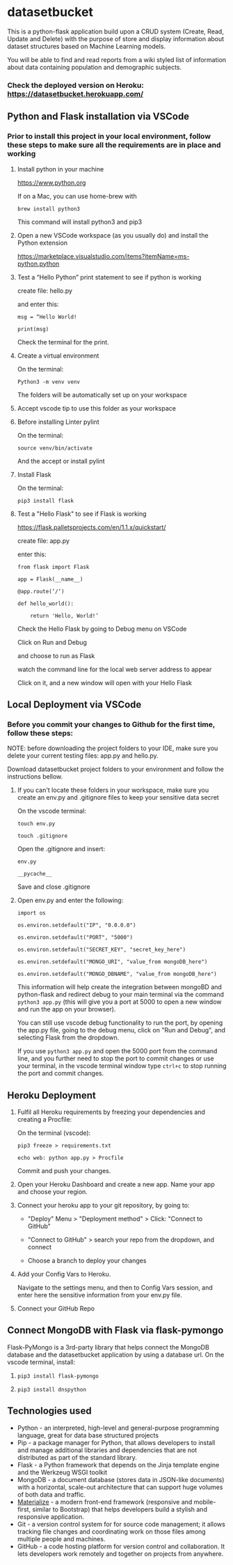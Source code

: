 # datasetbucket

This is a python-flask application build upon a CRUD system (Create, Read, Update and Delete) 
with the purpose of store and display information about dataset structures based on Machine Learning models.

You will be able to find and read reports from a wiki styled list of information 
about data containing population and demographic subjects.

### Check the deployed version on Heroku: https://datasetbucket.herokuapp.com/

## Python and Flask installation via VSCode

### Prior to install this project in your local environment, follow these steps to make sure all the requirements are in place and working

1. Install python in your machine

    https://www.python.org

    If on a Mac, you can use home-brew with 

    `brew install python3`

    This command will install python3 and pip3

2. Open a new VSCode workspace (as you usually do) and install the Python extension

    https://marketplace.visualstudio.com/items?itemName=ms-python.python

3. Test a “Hello Python” print statement to see if python is working

    create file: hello.py

    and enter this:

    `msg = “Hello World!`

    `print(msg)`

    Check the terminal for the print.

4. Create a virtual environment

    On the terminal:

    `Python3 -m venv venv`

    The folders will be automatically set up on your workspace

5. Accept vscode tip to use this folder as your workspace

6. Before installing Linter pylint

    On the terminal:

    ` source venv/bin/activate `

    And the accept or install pylint

7. Install Flask

    On the terminal:

    ` pip3 install flask `

8. Test a "Hello Flask" to see if Flask is working

    https://flask.palletsprojects.com/en/1.1.x/quickstart/

    create file: app.py

    enter this:

    `from flask import Flask`

    `app = Flask(__name__)`


    `@app.route(‘/‘)`

    `def hello_world():`

    `    return 'Hello, World!’`

    Check the Hello Flask by going to Debug menu on VSCode

    Click on Run and Debug

    and choose to run as Flask

    watch the command line for the local web server address to appear

    Click on it, and a new window will open with your Hello Flask

## Local Deployment via VSCode
### Before you commit your changes to Github for the first time, follow these steps:

NOTE: before downloading the project folders to your IDE, make sure you delete your current testing files: app.py and hello.py.

Download datasetbucket project folders to your environment and follow the instructions bellow.

1. If you can't locate these folders in your workspace, make sure you create an env.py and .gitignore files to keep your sensitive data secret

    On the vscode terminal:

    `touch env.py`

    `touch .gitignore`

    Open the .gitignore and insert:

    `env.py`

    `__pycache__`

    Save and close .gitignore

2. Open env.py and enter the following:

    `import os`

    `os.environ.setdefault("IP", "0.0.0.0")`

    `os.environ.setdefault("PORT", "5000")`

    `os.environ.setdefault("SECRET_KEY", "secret_key_here")`

    `os.environ.setdefault("MONGO_URI", "value_from mongoDB_here")`

    `os.environ.setdefault("MONGO_DBNAME", "value_from mongoDB_here")`

    This information will help create the integration between mongoBD and python-flask and redirect debug to your main terminal via the command `python3 app.py` (this will give you a port at 5000 to open a new window and run the app on your browser). 
    
    You can still use vscode debug functionality to run the port, by opening the app.py file, going to the debug menu, click on "Run and Debug", and selecting Flask from the dropdown.
    
    If you use `python3 app.py` and open the 5000 port from the command line, and you further need to stop the port to commit changes or use your terminal, in the vscode terminal window type `ctrl+c` to stop running the port and commit changes.

## Heroku Deployment

1. Fulfil all Heroku requirements by freezing your dependencies and creating a Procfile:

    On the terminal (vscode):

    `pip3 freeze > requirements.txt`

    `echo web: python app.py > Procfile`

    Commit and push your changes.

2. Open your Heroku Dashboard and create a new app. Name your app and choose your region.

3. Connect your heroku app to your git repository, by going to:

    - "Deploy" Menu > "Deployment method" > Click: "Connect to GitHub"

    - "Connect to GitHub" > search your repo from the dropdown, and connect

    - Choose a branch to deploy your changes

4. Add your Config Vars to Heroku.

    Navigate to the settings menu, and then to Config Vars session, and enter here the sensitive information from your env.py file.

5. Connect your GitHub Repo

## Connect MongoDB with Flask via flask-pymongo

Flask-PyMongo is a 3rd-party library that helps connect the MongoDB database and the datasetbucket application by using a database url. On the vscode terminal, install:

1. `pip3 install flask-pymongo`

2. `pip3 install dnspython`

## Technologies used

- Python - an interpreted, high-level and general-purpose programming language, great for data base structured projects
- Pip - a package manager for Python, that allows developers to install and manage additional libraries and dependencies that are not distributed as part of the standard library.
- Flask - a Python framework that depends on the Jinja template engine and the Werkzeug WSGI toolkit
- MongoDB - a document database (stores data in JSON-like documents) with a horizontal, scale-out architecture that can support huge volumes of both data and traffic.
- [Materialize](https://materializecss.com/) - a modern front-end framework (responsive and mobile-first, similar to Bootstrap) that helps developers build a stylish and responsive application.
- Git - a version control system for for source code management; it allows tracking file changes and coordinating work on those files among multiple people and machines.
- GitHub - a code hosting platform for version control and collaboration. It lets developers work remotely and together on projects from anywhere.
